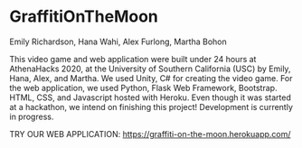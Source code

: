 # GraffitiOnTheMoon
Emily Richardson, Hana Wahi, Alex Furlong, Martha Bohon

This video game and web application were built under 24 hours at AthenaHacks 2020, at the University of Southern California (USC) by Emily, Hana, Alex, and Martha. We used Unity, C# for creating the video game. For the web application, we used Python, Flask Web Framework, Bootstrap. HTML, CSS, and Javascript hosted with Heroku.
Even though it was started at a hackathon, we intend on finishing this project! Development is currently in progress.

TRY OUR WEB APPLICATION: 
https://graffiti-on-the-moon.herokuapp.com/
